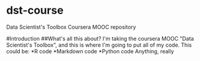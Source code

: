 dst-course
==========

Data Scientist's Toolbox Coursera MOOC repository

#Introduction
##What's all this about?
I'm taking the coursera MOOC "Data Scientist's Toolbox", and this is where I'm going to put all of my code.
This could be:
*R code
*Markdown code
*Python code
Anything, really
